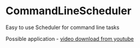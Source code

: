 # CommandLineScheduler

Easy to use Scheduler for command line tasks


Possible application - [video download from youtube](https://github.com/yt-dlp/yt-dlp)
